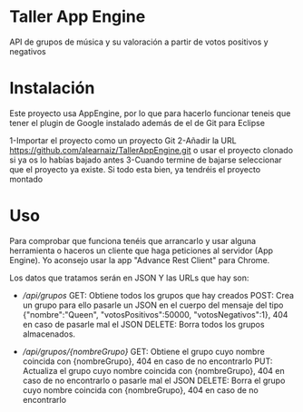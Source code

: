 Taller App Engine
===============

API de grupos de música y su valoración a partir de votos positivos y negativos

Instalación
===========

Este proyecto usa AppEngine, por lo que para hacerlo funcionar teneis que tener el plugin de Google instalado además de el de Git para Eclipse

1-Importar el proyecto como un proyecto Git
2-Añadir la URL https://github.com/alearnaiz/TallerAppEngine.git o usar el proyecto clonado si ya os lo habías bajado antes
3-Cuando termine de bajarse seleccionar que el proyecto ya existe. Si todo esta bien, ya tendréis el proyecto montado

Uso
===

Para comprobar que funciona tenéis que arrancarlo y usar alguna herramienta o haceros un cliente que haga peticiones al servidor (App Engine). Yo aconsejo usar la app "Advance Rest Client" para Chrome.

Los datos que tratamos serán en JSON Y las URLs que hay son:

* */api/grupos*
GET: Obtiene todos los grupos que hay creados
POST: Crea un grupo para ello pasarle un JSON en el cuerpo del mensaje del tipo {"nombre":"Queen", "votosPositivos":50000, "votosNegativos":1}, 404 en caso de pasarle mal el JSON
DELETE: Borra todos los grupos almacenados.

* */api/grupos/{nombreGrupo}*
GET: Obtiene el grupo cuyo nombre coincida con {nombreGrupo}, 404 en caso de no encontrarlo
PUT: Actualiza el grupo cuyo nombre coincida con {nombreGrupo}, 404 en caso de no encontrarlo o pasarle mal el JSON
DELETE: Borra el grupo cuyo nombre coincida con {nombreGrupo}, 404 en caso de no encontrarlo
